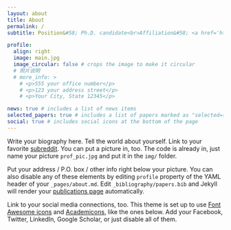```yaml
---
layout: about
title: About
permalink: /
subtitle: Position&#58; Ph.D. candidate<br>Affiliation&#58; <a href='https://au.njust.edu.cn/'>School of Automation</a>, <a href='https://www.njust.edu.cn/'>Nanjing University of Science and Technology</a><br>Contact&#58; zhangsh AT njust.edu.cn<br>Address&#58; No. 200, Xiaolingwei Street, Xuanwu District, Nanjing, 210094, China.

profile:
  align: right
  image: main.jpg
  image_circular: false # crops the image to make it circular
  # 照片说明
  # more_info: >
    # <p>555 your office number</p>
    # <p>123 your address street</p>
    # <p>Your City, State 12345</p>

news: true # includes a list of news items
selected_papers: true # includes a list of papers marked as "selected={true}"
social: true # includes social icons at the bottom of the page
---
```



Write your biography here. Tell the world about yourself. Link to your favorite [subreddit](http://reddit.com). You can put a picture in, too. The code is already in, just name your picture `prof_pic.jpg` and put it in the `img/` folder.

Put your address / P.O. box / other info right below your picture. You can also disable any of these elements by editing `profile` property of the YAML header of your `_pages/about.md`. Edit `_bibliography/papers.bib` and Jekyll will render your [publications page](/al-folio/publications/) automatically.

Link to your social media connections, too. This theme is set up to use [Font Awesome icons](https://fontawesome.com/) and [Academicons](https://jpswalsh.github.io/academicons/), like the ones below. Add your Facebook, Twitter, LinkedIn, Google Scholar, or just disable all of them.
